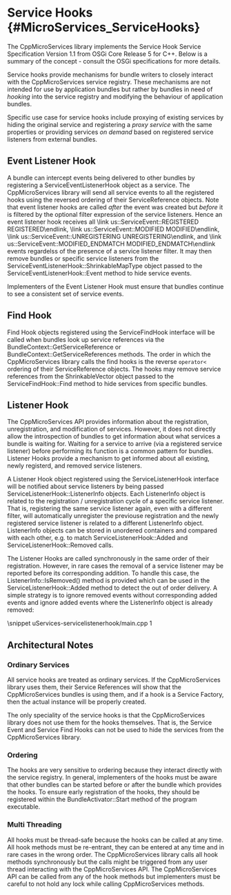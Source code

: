 Service Hooks    {#MicroServices_ServiceHooks}
=============

The CppMicroServices library implements the Service Hook Service Specification Version 1.1 from
OSGi Core Release 5 for C++. Below is a summary of the concept - consult the OSGi specifications
for more details.

Service hooks provide mechanisms for bundle writers to closely interact with the CppMicroServices
service registry. These mechanisms are not intended for use by application bundles but rather
by bundles in need of *hooking* into the service registry and modifying the behaviour of
application bundles.

Specific use case for service hooks include proxying of existing services by hiding the original
service and registering a *proxy service* with the same properties or providing services
*on demand* based on registered service listeners from external bundles.

## Event Listener Hook

A bundle can intercept events being delivered to other bundles by registering a ServiceEventListenerHook
object as a service. The CppMicroServices library will send all service events to all the registered
hooks using the reversed ordering of their ServiceReference objects. Note that event listener hooks
are called *after* the event was created but *before* it is filtered by the optional filter expression
of the service listeners. Hence an event listener hook receives all \link us::ServiceEvent::REGISTERED
REGISTERED\endlink, \link us::ServiceEvent::MODIFIED MODIFIED\endlink, \link us::ServiceEvent::UNREGISTERING
UNREGISTERING\endlink, and \link us::ServiceEvent::MODIFIED_ENDMATCH MODIFIED_ENDMATCH\endlink events
regardelss of the presence of a service listener filter. It may then remove bundles or specific
service listeners from the ServiceEventListenerHook::ShrinkableMapType object passed to the
ServiceEventListenerHook::Event method to hide
service events.

Implementers of the Event Listener Hook must ensure that bundles continue to see a consistent set of
service events.

## Find Hook

Find Hook objects registered using the ServiceFindHook interface will be called when bundles look up
service references via the BundleContext::GetServiceReference or BundleContext::GetServiceReferences
methods. The order in which the CppMicroServices library calls the find hooks is the reverse `operator<`
ordering of their ServiceReference objects. The hooks may remove service references from the
ShrinkableVector object passed to the ServiceFindHook::Find method to hide services from specific bundles.

## Listener Hook

The CppMicroServices API provides information about the registration, unregistration, and modification
of services. However, it does not directly allow the introspection of bundles to get information about
what services a bundle is waiting for. Waiting for a service to arrive (via a registered service listener)
before performing its function is a common pattern for bundles. Listener Hooks provide a mechanism to
get informed about all existing, newly registerd, and removed service listeners.

A Listener Hook object registered using the ServiceListenerHook interface will be notified about service
listeners by being passed ServiceListenerHook::ListenerInfo objects. Each ListenerInfo object is related to
the registration / unregistration cycle of a specific service listener. That is, registering the same service
listener again, even with a different filter, will automatically unregister the previouse registration and
the newly registered service listener is related to a different ListenerInfo object. ListenerInfo objects
can be stored in unordered containers and compared with each other, e.g. to match ServiceListenerHook::Added
and ServiceListenerHook::Removed calls.

The Listener Hooks are called synchronously in the same order of their registration. However, in rare cases
the removal of a service listener may be reported before its corresponding addition. To handle this case,
the ListenerInfo::IsRemoved() method is provided which can be used in the ServiceListenerHook::Added
method to detect the out of order delivery. A simple strategy is to ignore removed events without
corresponding added events and ignore added events where the ListenerInfo object is already removed:

\snippet uServices-servicelistenerhook/main.cpp 1

## Architectural Notes

### Ordinary Services

All service hooks are treated as ordinary services. If the CppMicroServices library uses them, their
Service References will show that the CppMicroServices bundles is using them, and if a hook is a
Service Factory, then the actual instance will be properly created.

The only speciality of the service hooks is that the CppMicroServices library does not use them for
the hooks themselves. That is, the Service Event and Service Find Hooks can not be used to hide the
services from the CppMicroServices library.

### Ordering

The hooks are very sensitive to ordering because they interact directly with the service registry.
In general, implementers of the hooks must be aware that other bundles can be started before or after
the bundle which provides the hooks. To ensure early registration of the hooks, they should be registered
within the BundleActivator::Start method of the program executable.

### Multi Threading

All hooks must be thread-safe because the hooks can be called at any time. All hook methods must be
re-entrant, they can be entered at any time and in rare cases in the wrong order. The CppMicroServices
library calls all hook methods synchronously but the calls might be triggered from any user thread
interacting with the CppMicroServices API. The CppMicroServices API can be called from any of the
hook methods but implementers must be careful to not hold any lock while calling CppMicroServices methods.
